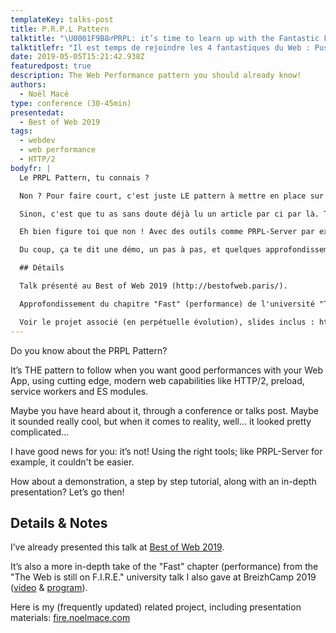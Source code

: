 ```yaml
---
templateKey: talks-post
title: P.R.P.L Pattern
talktitle: "\U0001F9B8‍♂️PRPL: it’s time to learn up with the Fantastic Four!"
talktitlefr: "Il est temps de rejoindre les 4 fantastiques du Web : Push, Render, Pre-cache & Lazy-load !"
date: 2019-05-05T15:21:42.938Z
featuredpost: true
description: The Web Performance pattern you should already know!
authors:
  - Noël Macé
type: conference (30-45min)
presentedat:
  - Best of Web 2019
tags:
  - webdev
  - web performance
  - HTTP/2
bodyfr: |
  Le PRPL Pattern, tu connais ?

  Non ? Pour faire court, c'est juste LE pattern à mettre en place sur vos Web App pour de bonnes performances, en mettant à profit les dernières technos du web moderne comme l'HTTP/2, preload, les Services Workers ou encore les ES modules.

  Sinon, c'est que tu as sans doute déjà lu un article par ci par là. Tu as peut-être alors trouvé ça vachement cool et novateur, mais bon, de là à le mettre en place dans le monde réel ... ça a quand même l'air sacrément compliqué.

  Eh bien figure toi que non ! Avec des outils comme PRPL-Server par exemple, rien de plus simple !

  Du coup, ça te dit une démo, un pas à pas, et quelques approfondissements sur les technos sous-jascentes ? Alors on y va !

  ## Détails

  Talk présenté au Best of Web 2019 (http://bestofweb.paris/).

  Approfondissement du chapitre "Fast" (performance) de l'université "The Web is still on F.I.R.E." (faire le point sur le PWA en 2019) que j'ai donné au BreizhCamp 2019 (https://youtu.be/OQ-dr-7pLaA?t=1643 & https://www.breizhcamp.org/conference/programme/).

  Voir le projet associé (en perpétuelle évolution), slides inclus : https://github.com/noelmace/web-on-fire
---
```

Do you know about the PRPL Pattern?

It’s THE pattern to follow when you want good performances with your Web App, using cutting edge, modern web capabilities like HTTP/2, preload, service workers and ES modules.

Maybe you have heard about it, through a conference or talks post. Maybe it sounded really cool, but when it comes to reality, well... it looked pretty complicated…

I have good news for you: it’s not! Using the right tools; like PRPL-Server for example, it couldn't be easier.

How about a demonstration, a step by step tutorial, along with an in-depth presentation? Let’s go then!

## Details & Notes

I’ve already presented this talk at [Best of Web 2019](http://bestofweb.paris/).

It’s also a more in-depth take of the "Fast" chapter (performance) from the "The Web is still on F.I.R.E." university talk I also gave at BreizhCamp 2019 ([video](https://youtu.be/OQ-dr-7pLaA?t=1643) & [program](https://www.breizhcamp.org/conference/programme/)).

Here is my (frequently updated) related project, including presentation materials: [fire.noelmace.com](https://fire.noelmace.com)
